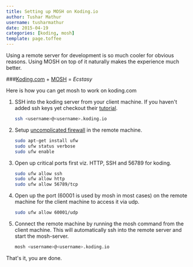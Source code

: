 ```yaml
---
title: Setting up MOSH on Koding.io
author: Tushar Mathur
username: tusharmathur
date: 2015-04-19
categories: [koding, mosh]
template: page.toffee
---
```


Using a remote server for development is so much cooler for obvious reasons. Using MOSH on top of it naturally makes the experience much better.

###[Koding.com](https://koding.com) + [MOSH](https://mosh.mit.edu/#getting) = *Ecstasy*


Here is how you can get mosh to work on koding.com

1. SSH into the koding server from your client machine. If you haven't added ssh keys yet checkout their [tutorial](http://learn.koding.com/guides/ssh-into-your-vm/). 
    ```bash
    ssh <username>@<username>.koding.io
    ```

2. Setup [uncomplicated firewall](http://learn.koding.com/guides/enable-ufw/) in the remote machine.
    ```bash
    sudo apt-get install ufw
    sudo ufw status verbose
    sudo ufw enable
    ```

3. Open up critical ports first viz. HTTP, SSH and 56789 for koding.
    ```bash
    sudo ufw allow ssh
    sudo ufw allow http
    sudo ufw allow 56789/tcp
    ```

4. Open up the port (60001 is used by mosh in most cases) on the remote machine for the client machine to access it via udp.
    ```bash
    sudo ufw allow 60001/udp
    ```

5. Connect the remote machine by running the mosh command from the client machine. This will automatically ssh into the remote server and start the mosh-server.
    ```bash
    mosh <username>@<username>.koding.io
    ```

That's it, you are done.
